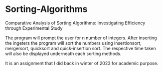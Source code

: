 # Sorting-Algorithms
Comparative Analysis of Sorting Algorithms: Investigating Efficiency through Experimental Study

The program will prompt the user for n number of integers. 
After inserting the ingeters the program will sort the numbers using insertionsort, mergersort, quicksort and quick-insertion sort.
The respective time taken will also be displayed underneath each sorting methods.

It is an assignment that I did back in winter of 2023 for academic purpose.

